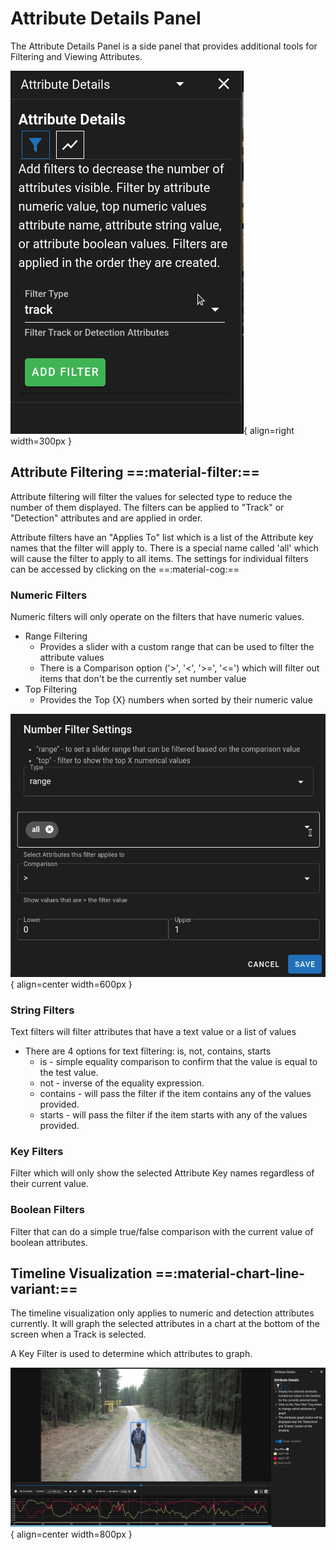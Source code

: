 # Attribute Details Panel

The Attribute Details Panel is a side panel that provides additional tools for Filtering and Viewing Attributes.

![ Attributes details](images/Attributes/AttributeDetails.png){ align=right width=300px }

## Attribute Filtering ==:material-filter:==

Attribute filtering will filter the values for selected type to reduce the number of them displayed.  The filters can be applied to 
"Track" or "Detection" attributes and are applied in order.

Attribute filters have an "Applies To" list which is a list of the Attribute key names that the filter will apply to.
There is a special name called 'all' which will cause the filter to apply to all items.
The settings for individual filters can be accessed by clicking on the ==:material-cog:==

### Numeric Filters

Numeric filters will only operate on the filters that have numeric values.

- Range Filtering
    - Provides a slider with a custom range that can be used to filter the attribute values
    - There is a Comparison option ('>', '<', '>=', '<=') which will filter out items that don't be the currently set number value
- Top Filtering
    - Provides the Top {X} numbers when sorted by their numeric value

![Numeric Filter](images/Attributes/NumberFilterSettings.png){ align=center width=600px }

### String Filters

Text filters will filter attributes that have a text value or a list of values

- There are 4 options for text filtering: is, not, contains, starts
    - is - simple equality comparison to confirm that the value is equal to the test value.
    - not - inverse of the equality expression.
    - contains - will pass the filter if the item contains any of the values provided.
    - starts - will pass the filter if the item starts with any of the values provided.

### Key Filters

Filter which will only show the selected Attribute Key names regardless of their current value.

### Boolean Filters

Filter that can do a simple true/false comparison with the current value of boolean attributes.

## Timeline Visualization ==:material-chart-line-variant:==

The timeline visualization only applies to numeric and detection attributes currently.  It will graph the selected attributes in a chart at the bottom of the screen when a Track is selected.

A Key Filter is used to determine which attributes to graph.

![Timeline Attributes Graph](images/Attributes/TimelineAttributes.png){ align=center width=800px }
